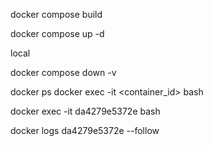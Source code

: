 docker compose build

docker compose up -d

local

docker compose down -v

docker ps
docker exec -it <container_id> bash

docker exec -it da4279e5372e bash

docker logs da4279e5372e --follow
